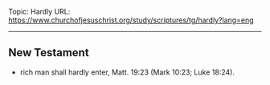 Topic: Hardly
URL: https://www.churchofjesuschrist.org/study/scriptures/tg/hardly?lang=eng

---

## New Testament

- rich man shall hardly enter, Matt. 19:23 (Mark 10:23; Luke 18:24).

